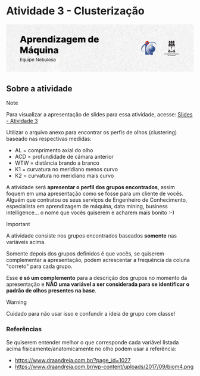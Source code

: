 # Atividade 3 - Clusterização

<picture>
  <source media="(prefers-color-scheme: dark)" srcset="./.github/cover.png">
  <source media="(prefers-color-scheme: light)" srcset="./.github/cover_light.png">
  <img alt="Atividade 03 - Clusterização" src="/.github/cover_light.png">
</picture>

## Sobre a atividade

> [!NOTE]
> Para visualizar a apresentação de slides para essa atividade, acesse: [Slides - Atividade 3](https://www.canva.com/design/DAG0hP0lHWY/gAhr4xAux7ETus-zLGoxfQ/view?utm_content=DAG0hP0lHWY&utm_campaign=designshare&utm_medium=link2&utm_source=uniquelinks&utlId=h8fa6cd83bf)

Utilizar o arquivo anexo para encontrar os perfis de olhos (clustering) baseado nas respectivas medidas:
* AL = comprimento axial do olho
* ACD = profundidade de câmara anterior
* WTW = distância brando a branco
* K1 = curvatura no meridiano menos curvo
* K2 = curvatura no meridiano mais curvo

A atividade será **apresentar o perfil dos grupos encontrados**, assim foquem em uma apresentação como se fosse para um cliente de vocês. Alguém que contratou os seus serviços de Engenheiro de Conhecimento, especialista em aprendizagem de máquina, data mining, business intelligence... o nome que vocês quiserem e acharem mais bonito :-)

> [!IMPORTANT]   
> A atividade consiste nos grupos encontrados baseados **somente** nas variáveis acima. 

Somente depois dos grupos definidos é que vocês, se quiserem complementar a apresentação, podem acrescentar a frequência da coluna "correto" para cada grupo. 

Esse **é só um complemento** para a descrição dos grupos no momento da apresentação e **NÃO uma variável a ser considerada para se identificar o padrão de olhos presentes na base**. 

> [!WARNING]  
> Cuidado para não usar isso e confundir a ideia de grupo com classe!

### Referências

Se quiserem entender melhor o que corresponde cada variável listada acima fisicamente/anatomicamente no olho podem usar a referência:

* https://www.draandreia.com.br/?page_id=1027
* https://www.draandreia.com.br/wp-content/uploads/2017/09/biom4.png